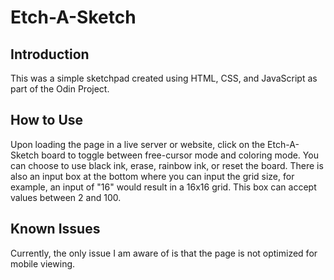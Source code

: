# Etch-A-Sketch
## Introduction
This was a simple sketchpad created using HTML, CSS, and JavaScript as part of the Odin Project. 

## How to Use
Upon loading the page in a live server or website, click on the Etch-A-Sketch board to toggle between free-cursor mode and coloring mode. You can choose to use black ink, erase, rainbow ink, or reset the board.
There is also an input box at the bottom where you can input the grid size, for example, an input of "16" would result in a 16x16 grid. This box can accept values between 2 and 100.

## Known Issues
Currently, the only issue I am aware of is that the page is not optimized for mobile viewing. 

